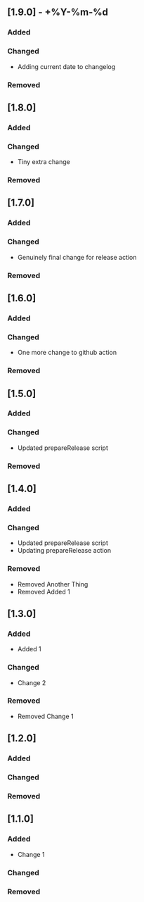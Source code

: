 ## [1.9.0] -  +%Y-%m-%d

### Added


### Changed

- Adding current date to changelog

### Removed


## [1.8.0]

### Added


### Changed

- Tiny extra change

### Removed


## [1.7.0]

### Added


### Changed

- Genuinely final change for release action

### Removed


## [1.6.0]

### Added


### Changed

- One more change to github action

### Removed


## [1.5.0]

### Added


### Changed

- Updated prepareRelease script

### Removed


## [1.4.0]

### Added


### Changed

- Updated prepareRelease script
- Updating prepareRelease action

### Removed

- Removed Another Thing
- Removed Added 1

## [1.3.0]

### Added

- Added 1

### Changed

- Change 2

### Removed

- Removed Change 1

## [1.2.0]

### Added


### Changed


### Removed


## [1.1.0]

### Added

- Change 1

### Changed


### Removed


